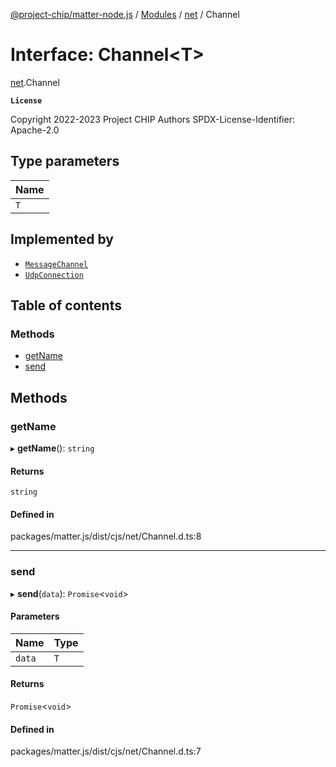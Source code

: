 [@project-chip/matter-node.js](../README.md) / [Modules](../modules.md) / [net](../modules/net.md) / Channel

# Interface: Channel<T\>

[net](../modules/net.md).Channel

**`License`**

Copyright 2022-2023 Project CHIP Authors
SPDX-License-Identifier: Apache-2.0

## Type parameters

| Name |
| :------ |
| `T` |

## Implemented by

- [`MessageChannel`](../classes/exports_protocol.MessageChannel.md)
- [`UdpConnection`](../classes/index._internal_.UdpConnection.md)

## Table of contents

### Methods

- [getName](net.Channel.md#getname)
- [send](net.Channel.md#send)

## Methods

### getName

▸ **getName**(): `string`

#### Returns

`string`

#### Defined in

packages/matter.js/dist/cjs/net/Channel.d.ts:8

___

### send

▸ **send**(`data`): `Promise`<`void`\>

#### Parameters

| Name | Type |
| :------ | :------ |
| `data` | `T` |

#### Returns

`Promise`<`void`\>

#### Defined in

packages/matter.js/dist/cjs/net/Channel.d.ts:7
